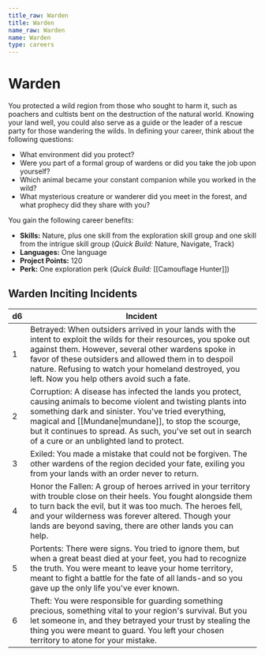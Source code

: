 ```yaml
---
title_raw: Warden
title: Warden
name_raw: Warden
name: Warden
type: careers
---
```


# Warden

You protected a wild region from those who sought to harm it, such as poachers and cultists bent on the destruction of the natural world. Knowing your land well, you could also serve as a guide or the leader of a rescue party for those wandering the wilds. In defining your career, think about the following questions:

- What environment did you protect?
- Were you part of a formal group of wardens or did you take the job upon yourself?
- Which animal became your constant companion while you worked in the wild?
- What mysterious creature or wanderer did you meet in the forest, and what prophecy did they share with you?

You gain the following career benefits:

- **Skills:** Nature, plus one skill from the exploration skill group and one skill from the intrigue skill group (*Quick Build:* Nature, Navigate, Track)
- **Languages:** One language
- **Project Points:** 120
- **Perk:** One exploration perk (*Quick Build:* [[Camouflage Hunter]])

## Warden Inciting Incidents

| d6  | Incident                                                                                                                                                                                                                                                                                                                                    |
| --- | ------------------------------------------------------------------------------------------------------------------------------------------------------------------------------------------------------------------------------------------------------------------------------------------------------------------------------------------- |
| 1   | Betrayed: When outsiders arrived in your lands with the intent to exploit the wilds for their resources, you spoke out against them. However, several other wardens spoke in favor of these outsiders and allowed them in to despoil nature. Refusing to watch your homeland destroyed, you left. Now you help others avoid such a fate.    |
| 2   | Corruption: A disease has infected the lands you protect, causing animals to become violent and twisting plants into something dark and sinister. You've tried everything, magical and [[Mundane\|mundane]], to stop the scourge, but it continues to spread. As such, you've set out in search of a cure or an unblighted land to protect. |
| 3   | Exiled: You made a mistake that could not be forgiven. The other wardens of the region decided your fate, exiling you from your lands with an order never to return.                                                                                                                                                                        |
| 4   | Honor the Fallen: A group of heroes arrived in your territory with trouble close on their heels. You fought alongside them to turn back the evil, but it was too much. The heroes fell, and your wilderness was forever altered. Though your lands are beyond saving, there are other lands you can help.                                   |
| 5   | Portents: There were signs. You tried to ignore them, but when a great beast died at your feet, you had to recognize the truth. You were meant to leave your home territory, meant to fight a battle for the fate of all lands-and so you gave up the only life you've ever known.                                                          |
| 6   | Theft: You were responsible for guarding something precious, something vital to your region's survival. But you let someone in, and they betrayed your trust by stealing the thing you were meant to guard. You left your chosen territory to atone for your mistake.                                                                       |
